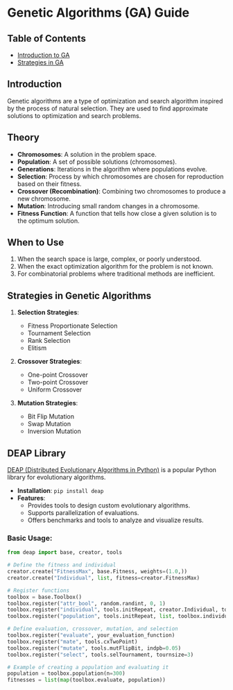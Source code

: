 

# Genetic Algorithms (GA) Guide


## Table of Contents

- [Introduction to GA](https://github.com/ZoyaV/miptml_seminars/blob/main/offtop_genalgo/Intro.ipynb)
- [Strategies in GA](https://github.com/ZoyaV/miptml_seminars/blob/main/offtop_genalgo/Genetic_Algorithms_Strategies.ipynb)

## Introduction

Genetic algorithms are a type of optimization and search algorithm inspired by the process of natural selection. They are used to find approximate solutions to optimization and search problems.

## Theory

- **Chromosomes**: A solution in the problem space.
- **Population**: A set of possible solutions (chromosomes).
- **Generations**: Iterations in the algorithm where populations evolve.
- **Selection**: Process by which chromosomes are chosen for reproduction based on their fitness.
- **Crossover (Recombination)**: Combining two chromosomes to produce a new chromosome.
- **Mutation**: Introducing small random changes in a chromosome.
- **Fitness Function**: A function that tells how close a given solution is to the optimum solution.

## When to Use

1. When the search space is large, complex, or poorly understood.
2. When the exact optimization algorithm for the problem is not known.
3. For combinatorial problems where traditional methods are inefficient.

## Strategies in Genetic Algorithms

1. **Selection Strategies**:
   - Fitness Proportionate Selection
   - Tournament Selection
   - Rank Selection
   - Elitism

2. **Crossover Strategies**:
   - One-point Crossover
   - Two-point Crossover
   - Uniform Crossover

3. **Mutation Strategies**:
   - Bit Flip Mutation
   - Swap Mutation
   - Inversion Mutation

## DEAP Library

[DEAP (Distributed Evolutionary Algorithms in Python)](https://deap.readthedocs.io/en/master/) is a popular Python library for evolutionary algorithms.

- **Installation**: `pip install deap`
- **Features**:
  - Provides tools to design custom evolutionary algorithms.
  - Supports parallelization of evaluations.
  - Offers benchmarks and tools to analyze and visualize results.

### Basic Usage:

```python
from deap import base, creator, tools

# Define the fitness and individual
creator.create("FitnessMax", base.Fitness, weights=(1.0,))
creator.create("Individual", list, fitness=creator.FitnessMax)

# Register functions
toolbox = base.Toolbox()
toolbox.register("attr_bool", random.randint, 0, 1)
toolbox.register("individual", tools.initRepeat, creator.Individual, toolbox.attr_bool, n=100)
toolbox.register("population", tools.initRepeat, list, toolbox.individual)

# Define evaluation, crossover, mutation, and selection
toolbox.register("evaluate", your_evaluation_function)
toolbox.register("mate", tools.cxTwoPoint)
toolbox.register("mutate", tools.mutFlipBit, indpb=0.05)
toolbox.register("select", tools.selTournament, tournsize=3)

# Example of creating a population and evaluating it
population = toolbox.population(n=300)
fitnesses = list(map(toolbox.evaluate, population))
```

